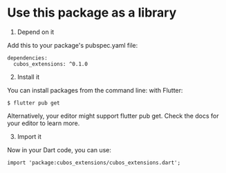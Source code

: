 # Use this package as a library

1. Depend on it

Add this to your package's pubspec.yaml file:

```
dependencies:
  cubos_extensions: ^0.1.0
```

2. Install it
   
You can install packages from the command line:
with Flutter:

```
$ flutter pub get
```

Alternatively, your editor might support flutter pub get. Check the docs for your editor to learn more.

3. Import it
   
Now in your Dart code, you can use:

```
import 'package:cubos_extensions/cubos_extensions.dart';
```
